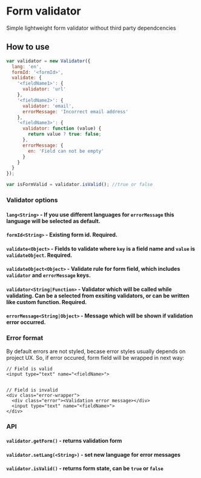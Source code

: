 # Form validator

Simple lightweight form validator without third party dependcencies 

## How to use
```javascript
var validator = new Validator({
  lang: 'en',
  formId: '<formId>',
  validate: {
    '<fieldName1>': {
      validator: 'url'
    },
    '<fieldName2>': {
      validator: 'email',
      errorMessage: 'Incorrect email address'
    },
    '<fieldName3>': {
      validator: function (value) {
        return value ? true: false;
      },
      errorMessage: {
        en: 'Field can not be empty'
      }
    }
  }
});

var isFormValid = validator.isValid(); //true or false
```

### Validator options
#### ```lang<String>``` - If you use different languages for ```errorMessage``` this language will be selected as default.
#### ```formId<String>``` - Existing form id. Required.
#### ```validate<Object>``` - Fields to validate where ```key``` is a field name and ```value``` is ```validateObject```. Required.
#### ```validateObject<Object>``` - Validate rule for form field, which includes ```validator``` and  ```errorMessage``` keys.
#### ```validator<String|Function>``` - Validator which will be called while validating. Can be a selected from exsiting validators, or can be written like custom function. Required.
#### ```errorMessage<String|Object>``` - Message which will be shown if validation error occurred.

### Error format
By default errors are not styled, becase error styles usually depends on project UX. So, if error occured, form field will be wrapped in next way:

```
// Field is valid
<input type="text" name="<fieldName>">


// Field is invalid
<div class="error-wrapper">
  <div class="error"><Validation error message></div>
  <input type="text" name="<fieldName>">
</div>
```

### API
#### ```validator.getForm()``` - returns validation form
#### ```validator.setLang(<String>)``` - set new language for error messages
#### ```validator.isValid()``` - returns form state, can be ```true``` or ```false```
